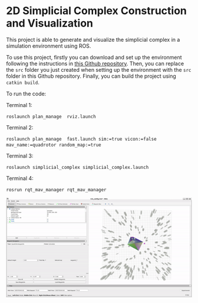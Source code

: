 # 2D Simplicial Complex Construction and Visualization
This project is able to generate and visualize the simplicial complex in a simulation environment using ROS.

To use this project, firstly you can download and set up the environment following the instructions in [this Github repository](https://github.com/yuwei-wu/Fast-Planner). Then, you can replace the `src` folder you just created when setting up the environment with the `src` folder in this Github repository. Finally, you can build the project using `catkin build`.

To run the code:

Terminal 1:

```
roslaunch plan_manage  rviz.launch
```
Terminal 2:

```
roslaunch plan_manage  fast.launch sim:=true vicon:=false mav_name:=quadrotor random_map:=true
```

Terminal 3:

```
roslaunch simplicial_complex simplicial_complex.launch
```

Terminal 4:

```
rosrun rqt_mav_manager rqt_mav_manager
```

![example](img/example.gif)